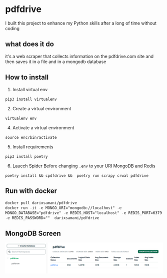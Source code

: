 # pdfdrive
I built this project to enhance my Python skills after a long of time without coding


## what does it do

it's a web scraper that collects information on the pdfdrive.com site and then saves it in a file and in a mongodb database


## How to install

1. Install virtual env
  ```
  pip3 install virtualenv
  ```
2. Create  a virtual environment
```
virtualenv env
```
4. Activate a virtual environment
```
source enc/bin/activate
```
5. Install requirements
```
pip3 install poetry
```
6. Laucch Spider
  Before changing `.env` to your URI MongoDB and Redis
```
poetry install && cpdfdrive &&  poetry run scrapy crwal pdfdrive
```


## Run with docker

```
docker pull darixsamani/pdfdrive
docker run -it -e MONGO_URI="mongodb://localhost" -e  MONGO_DATABASE="pdfdrive" -e REDIS_HOST="localhost" -e REDIS_PORT=6379 -e REDIS_PASSWORD=""  darixsamani/pdfdrive
```

## MongoDB Screen
![Mongo image](./mongodb.png)
